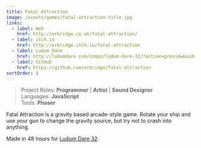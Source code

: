 ```yaml
---
title: Fatal Attraction
image: /assets/games/fatal-attraction-title.jpg
links:
  - label: Web
    href: http://erbridge.co.uk/fatal-attraction/
  - label: itch.io
    href: http://erbridge.itch.io/fatal-attraction
  - label: Ludum Dare
    href: http://ludumdare.com/compo/ludum-dare-32/?action=preview&uid=34508
  - label: GitHub
    href: https://github.com/erbridge/fatal-attraction
sortOrder: 4
---
```


> Project Roles: **Programmer** | **Artist** | **Sound Designer**\
> Languages: **JavaScript**\
> Tools: **Phaser**

Fatal Attraction is a gravity based arcade-style game. Rotate your ship and use
your gun to change the gravity source, but try not to crash into anything.

Made in 48 hours for
[Ludum Dare 32](http://ludumdare.com/compo/ludum-dare-32/?action=preview&uid=34508).
